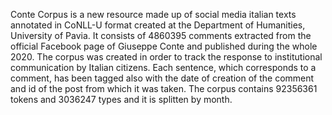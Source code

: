 Conte Corpus is a new resource made up of social media italian texts annotated in CoNLL-U format created at the Department of Humanities, University of Pavia. It consists of 4860395 comments extracted from the official Facebook page of Giuseppe Conte and published during the whole 2020. The corpus was created in order to track the response to institutional communication by Italian citizens. Each sentence, which corresponds to a comment, has been tagged also with the date of creation of the comment and id of the post from which it was taken. The corpus contains 92356361 tokens and 3036247 types and it is splitten by month.
